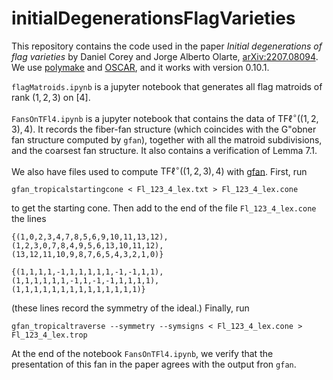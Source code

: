 # initialDegenerationsFlagVarieties

This repository contains the code used in the paper *Initial degenerations of flag varieties* by Daniel Corey and Jorge Alberto Olarte, <a href="https://arxiv.org/abs/2207.08094">arXiv:2207.08094</a>. We use <a href="https://github.com/oscar-system/Polymake.jl" >polymake</a> and <a href="https://github.com/oscar-system/Oscar.jl" >OSCAR</a>, and it works with version 0.10.1. 

```flagMatroids.ipynb``` is a jupyter notebook that generates all flag matroids of rank $(1,2,3)$ on $[4]$. 

```FansOnTFl4.ipynb``` is a jupyter notebook that contains the data of $\operatorname{TF\ell}^{\circ}((1,2,3),4)$. It records the fiber-fan structure (which coincides with the G"obner fan structure computed by ```gfan```), together with all the matroid subdivisions, and the coarsest fan structure. It also contains a verification of Lemma 7.1.   

We also have files used to compute $\operatorname{TF\ell}^{\circ}((1,2,3),4)$ with <a href="https://users-math.au.dk/jensen/software/gfan/gfan.html" >gfan</a>. First, run

```gfan_tropicalstartingcone < Fl_123_4_lex.txt > Fl_123_4_lex.cone```

to get the starting cone. Then add to the end of the file  ```Fl_123_4_lex.cone``` the lines 

```
{(1,0,2,3,4,7,8,5,6,9,10,11,13,12),
(1,2,3,0,7,8,4,9,5,6,13,10,11,12),
(13,12,11,10,9,8,7,6,5,4,3,2,1,0)}

{(1,1,1,1,-1,1,1,1,1,1,-1,-1,1,1),
(1,1,1,1,1,1,-1,1,-1,-1,1,1,1,1),
(1,1,1,1,1,1,1,1,1,1,1,1,1,1)}
```

(these lines record the symmetry of the ideal.) Finally, run

```
gfan_tropicaltraverse --symmetry --symsigns < Fl_123_4_lex.cone > Fl_123_4_lex.trop
```

At the end of the notebook ```FansOnTFl4.ipynb```, we verify that the presentation of this fan in the paper agrees with the output fron ```gfan```. 
